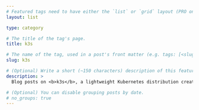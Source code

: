 ```yaml
---
# Featured tags need to have either the `list` or `grid` layout (PRO only).
layout: list

type: category

# The title of the tag's page.
title: k3s

# The name of the tag, used in a post's front matter (e.g. tags: [<slug>]).
slug: k3s

# (Optional) Write a short (~150 characters) description of this featured tag.
description: >
  Blog posts on <b>k3s</b>, a lightweight Kubernetes distribution created by Rancher Labs.

# (Optional) You can disable grouping posts by date.
# no_groups: true
---
```

